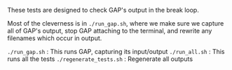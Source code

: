 These tests are designed to check GAP's output in the break loop.

Most of the cleverness is in `./run_gap.sh`, where we make sure we capture
all of GAP's output, stop GAP attaching to the terminal, and rewrite any
filenames which occur in output.

`./run_gap.sh` : This runs GAP, capturing its input/output
`./run_all.sh` : This runs all the tests
`./regenerate_tests.sh` : Regenerate all outputs
